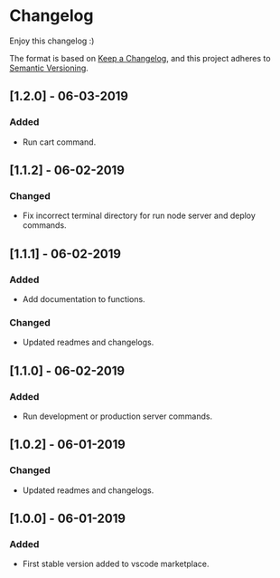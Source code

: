 # Changelog

Enjoy this changelog :)

The format is based on [Keep a Changelog](https://keepachangelog.com/en/1.0.0/),
and this project adheres to [Semantic Versioning](https://semver.org/spec/v2.0.0.html).

## [1.2.0] - 06-03-2019

### Added

- Run cart command.

## [1.1.2] - 06-02-2019

### Changed

- Fix incorrect terminal directory for run node server and deploy commands.

## [1.1.1] - 06-02-2019

### Added

- Add documentation to functions.

### Changed

- Updated readmes and changelogs.

## [1.1.0] - 06-02-2019

### Added

- Run development or production server commands.

## [1.0.2] - 06-01-2019

### Changed

- Updated readmes and changelogs.

## [1.0.0] - 06-01-2019

### Added

- First stable version added to vscode marketplace.
